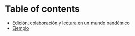 # Table of contents

* [Edición, colaboración y lectura en un mundo pandémico](README.md)
* [Ejemplo](untitled.md)

